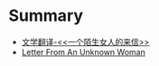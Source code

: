 # Summary

* [文学翻译-&lt;&lt;一个陌生女人的来信&gt;&gt;](README.md)
* [Letter From An Unknown Woman](chapter1.md)

